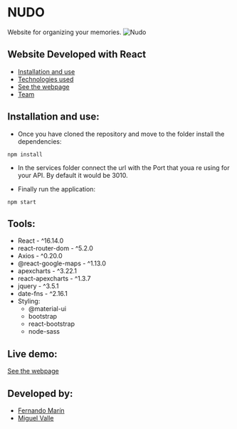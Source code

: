 # NUDO
Website for organizing your memories. 
![Nudo](https://res.cloudinary.com/difhe4gl3/image/upload/v1604218253/NUDO/assets/Recurso_17_ky7ydo.svg)
## Website Developed with React

- [Installation and use](#installation-and-use)
- [Technologies used](#tools)
- [See the webpage](#live-demo)
- [Team](#developed-by)

## Installation and use:
- Once you have cloned the repository and move to the folder install the dependencies:
```
npm install
```
- In the services folder connect the url with the Port that youa re using for your API. By default it would be 3010. 

- Finally run the application:
```
npm start
```

## Tools:
- React - ^16.14.0
- react-router-dom - ^5.2.0
- Axios - ^0.20.0
- @react-google-maps - ^1.13.0
- apexcharts - ^3.22.1
- react-apexcharts - ^1.3.7
- jquery - ^3.5.1
- date-fns - ^2.16.1
- Styling:
    - @material-ui
    - bootstrap
    - react-bootstrap
    - node-sass 

## Live demo:
[See the webpage](https://ironnudo.herokuapp.com/)

## Developed by:
- [Fernando Marín](https://github.com/fermarinsanchez)
- [Miguel Valle](https://github.com/MiguelValle94)
